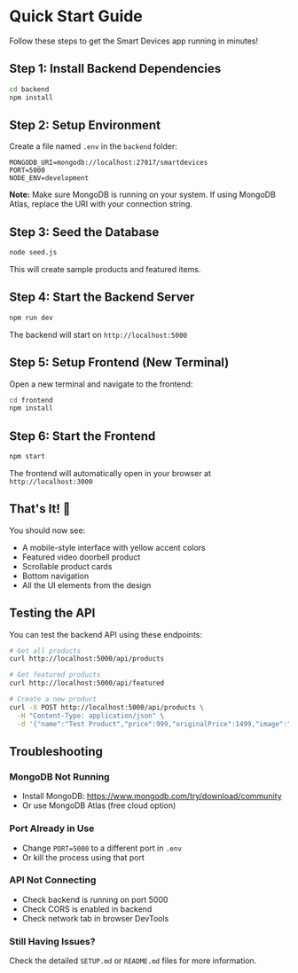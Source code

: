 # Quick Start Guide

Follow these steps to get the Smart Devices app running in minutes!

## Step 1: Install Backend Dependencies

```bash
cd backend
npm install
```

## Step 2: Setup Environment

Create a file named `.env` in the `backend` folder:

```env
MONGODB_URI=mongodb://localhost:27017/smartdevices
PORT=5000
NODE_ENV=development
```

**Note:** Make sure MongoDB is running on your system. If using MongoDB Atlas, replace the URI with your connection string.

## Step 3: Seed the Database

```bash
node seed.js
```

This will create sample products and featured items.

## Step 4: Start the Backend Server

```bash
npm run dev
```

The backend will start on `http://localhost:5000`

## Step 5: Setup Frontend (New Terminal)

Open a new terminal and navigate to the frontend:

```bash
cd frontend
npm install
```

## Step 6: Start the Frontend

```bash
npm start
```

The frontend will automatically open in your browser at `http://localhost:3000`

## That's It! 🎉

You should now see:
- A mobile-style interface with yellow accent colors
- Featured video doorbell product
- Scrollable product cards
- Bottom navigation
- All the UI elements from the design

## Testing the API

You can test the backend API using these endpoints:

```bash
# Get all products
curl http://localhost:5000/api/products

# Get featured products
curl http://localhost:5000/api/featured

# Create a new product
curl -X POST http://localhost:5000/api/products \
  -H "Content-Type: application/json" \
  -d '{"name":"Test Product","price":999,"originalPrice":1499,"image":"https://example.com/image.jpg"}'
```

## Troubleshooting

### MongoDB Not Running
- Install MongoDB: https://www.mongodb.com/try/download/community
- Or use MongoDB Atlas (free cloud option)

### Port Already in Use
- Change `PORT=5000` to a different port in `.env`
- Or kill the process using that port

### API Not Connecting
- Check backend is running on port 5000
- Check CORS is enabled in backend
- Check network tab in browser DevTools

### Still Having Issues?
Check the detailed `SETUP.md` or `README.md` files for more information.


